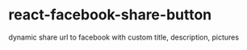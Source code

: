 # react-facebook-share-button
dynamic share url to facebook with custom title, description, pictures
